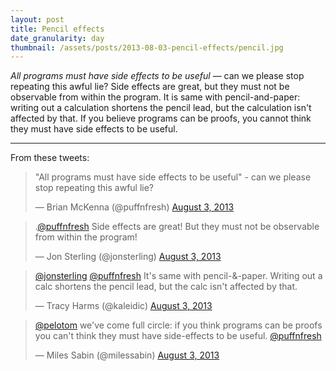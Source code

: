 ```yaml
---
layout: post
title: Pencil effects
date_granularity: day
thumbnail: /assets/posts/2013-08-03-pencil-effects/pencil.jpg
---
```


*All programs must have side effects to be useful* &mdash; can we please stop
repeating this awful lie? Side effects are great, but they must not be
observable from within the program. It is same with pencil-and-paper: writing
out a calculation shortens the pencil lead, but the calculation isn't affected
by that. If you believe programs can be proofs, you cannot think they must have
side effects to be useful.

---

From these tweets:

<blockquote class="twitter-tweet" lang="en"><p>&quot;All programs must have
side effects to be useful&quot; - can we please stop repeating this awful
lie?</p>&mdash; Brian McKenna (@puffnfresh)
<a href="https://twitter.com/puffnfresh/statuses/363731296150753280">August
3, 2013</a></blockquote>

<blockquote class="twitter-tweet" lang="en">
<p>.<a href="https://twitter.com/puffnfresh">@puffnfresh</a> Side effects are
great! But they must not be observable from within the program!</p>&mdash;
Jon Sterling (@jonsterling)
<a href="https://twitter.com/jonsterling/statuses/363736089334251520">August
3, 2013</a></blockquote>

<blockquote class="twitter-tweet" lang="en"><p>
<a href="https://twitter.com/jonsterling">@jonsterling</a>
<a href="https://twitter.com/puffnfresh">@puffnfresh</a> It&#39;s same with
pencil-&amp;-paper. Writing out a calc shortens the pencil lead, but the calc
isn&#39;t affected by that.</p>&mdash; Tracy Harms (@kaleidic)
<a href="https://twitter.com/kaleidic/statuses/363744960819888128">August
3, 2013</a></blockquote>

<blockquote class="twitter-tweet" lang="en"><p>
<a href="https://twitter.com/pelotom">@pelotom</a> we&#39;ve come full circle:
if you think programs can be proofs you can&#39;t think they must have
side-effects to be useful.
<a href="https://twitter.com/puffnfresh">@puffnfresh</a></p>&mdash; Miles Sabin
(@milessabin)
<a href="https://twitter.com/milessabin/statuses/363762121748004864">August
3, 2013</a></blockquote>

<script async src="//platform.twitter.com/widgets.js" charset="utf-8"></script>

